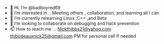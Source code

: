 - 👋 Hi, I’m @badboyred69
- 👀 I’m interested in ...Meeting others , collaboration, and learning all I can
- 🌱 I’m currently relearning Linux ,C++ ,and Beta
- 💞️ I’m looking to collaborate on debugging and hack prevention
- 📫 How to reach me ...
 Nickthibbs21@yahoo.com
 thibodeauxnick25@gmail.com
 PM for personal cell If needed


<!---
badboyred69/badboyred69 is a ✨ special ✨ repository because its `README.md` (this file) appears on your GitHub profile.
You can click the Preview link to take a look at your changes.
--->
